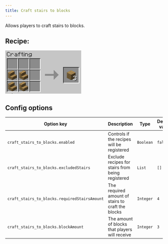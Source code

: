```yaml
---
title: Craft stairs to blocks
---
```

Allows players to craft stairs to blocks.
## Recipe:
![The Recipe](/img/craft_stairs_to_blocks.png)

## Config options

| Option key                                    | Description                                       | Type      | Default value | Possible values                                                                        |
|-----------------------------------------------|---------------------------------------------------|-----------|---------------|----------------------------------------------------------------------------------------|
| `craft_stairs_to_blocks.enabled`              | Controls if the recipes will be registered        | `Boolean` | `false`       | `true/false`                                                                           |
| `craft_stairs_to_blocks.excludedStairs`       | Exclude recipes for stairs from being registered  | `List`    | `[]`          | [List of materials](https://hub.spigotmc.org/javadocs/bukkit/org/bukkit/Material.html) |
| `craft_stairs_to_blocks.requiredStairsAmount` | The required amount of stairs to craft the blocks | `Integer` | `4`           | `1`-`9`                                                                                |
| `craft_stairs_to_blocks.blockAmount`          | The amount of blocks that players will receive    | `Integer` | `3`           | `1`-`64`                                                                                 |